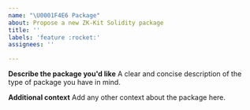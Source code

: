 ```yaml
---
name: "\U0001F4E6 Package"
about: Propose a new ZK-Kit Solidity package
title: ''
labels: 'feature :rocket:'
assignees: ''

---
```


**Describe the package you'd like**
A clear and concise description of the type of package you have in mind.

**Additional context**
Add any other context about the package here.
